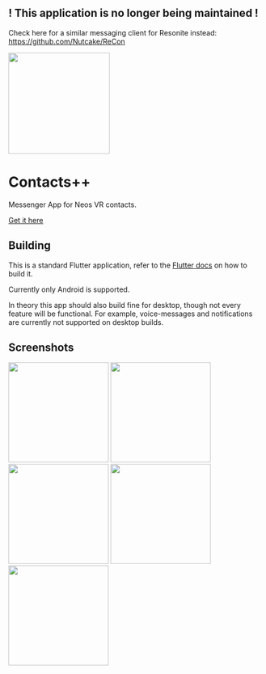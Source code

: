 ## ! This application is no longer being maintained !
Check here for a similar messaging client for Resonite instead: https://github.com/Nutcake/ReCon

<img src="https://github.com/Nutcake/contacts-plus-plus/raw/main/assets/images/logo512.png" width="200"/>

# Contacts++

Messenger App for Neos VR contacts.

[Get it here](https://github.com/Nutcake/contacts-plus-plus/releases/latest)

## Building

This is a standard Flutter application, refer to the [Flutter docs](https://docs.flutter.dev/get-started/install) on how to build it.

Currently only Android is supported.

In theory this app should also build fine for desktop, though not every feature will be functional. 
For example, voice-messages and notifications are currently not supported on desktop builds.

## Screenshots

<img src="https://cdn.discordapp.com/attachments/897112742035615804/1122142234905686047/Screenshot_20230624-143102_Contacts.png" width=198/> <img src="https://cdn.discordapp.com/attachments/897112742035615804/1122142235169923202/Screenshot_20230624-143035_Contacts.png" width=198/> <img src="https://cdn.discordapp.com/attachments/897112742035615804/1122142233773219890/Screenshot_20230624-143109_Contacts.png" width=198/> <img src="https://cdn.discordapp.com/attachments/897112742035615804/1122142233114726410/Screenshot_20230624-143205_Contacts.png" width=198/> <img src="https://cdn.discordapp.com/attachments/897112742035615804/1122142233458651209/Screenshot_20230624-143124_Contacts.png" width=198/>

